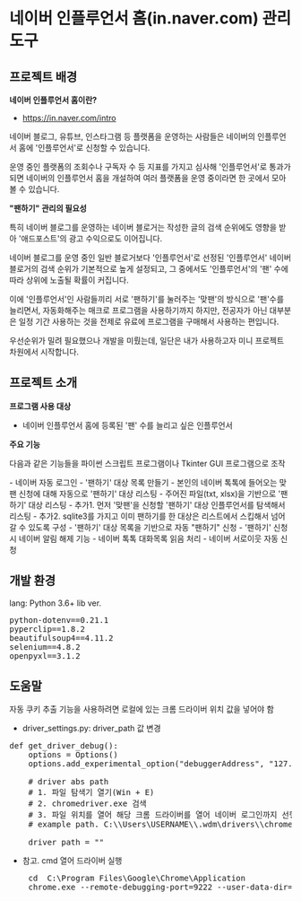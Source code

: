 # 네이버 인플루언서 홈(in.naver.com) 관리 도구
## 프로젝트 배경
<strong>네이버 인플루언서 홈이란?</strong>
- https://in.naver.com/intro
<p>
    네이버 블로그, 유튜브, 인스타그램 등 플랫폼을 운영하는 사람들은 네이버의 인플루언서 홈에 '인플루언서'로 신청할 수 있습니다.
</p>
<p>
    운영 중인 플랫폼의 조회수나 구독자 수 등 지표를 가지고 심사해 '인플루언서'로 통과가 되면 네이버의 인플루언서 홈을 개설하여 여러 플랫폼을 운영 중이라면 한 곳에서 모아볼 수 있습니다.
</p>

<strong>"팬하기" 관리의 필요성</strong>
<p>
    특히 네이버 블로그를 운영하는 네이버 블로거는 작성한 글의 검색 순위에도 영향을 받아 '애드포스트'의 광고 수익으로도 이어집니다.
</p>
<p>
    네이버 블로그를 운영 중인 일반 블로거보다 '인플루언서'로 선정된 '인플루언서' 네이버 블로거의 검색 순위가 기본적으로 높게 설정되고, 그 중에서도 '인플루언서'의 '팬' 수에 따라 상위에 노출될 확률이 커집니다.
</p>
<p>
    이에 '인플루언서'인 사람들끼리 서로 '팬하기'를 눌러주는 '맞팬'의 방식으로 '팬'수를 늘리면서, 자동화해주는 매크로 프로그램을 사용하기까지 하지만, 전공자가 아닌 대부분은 일정 기간 사용하는 것을 전제로 유료에 프로그램을 구매해서 사용하는 편입니다.
</p>
<p>
    우선순위가 밀려 필요했으나 개발을 미뤘는데, 일단은 내가 사용하고자 미니 프로젝트 차원에서 시작합니다.
</p>

## 프로젝트 소개
<strong>프로그램 사용 대상</strong>
- 네이버 인플루언서 홈에 등록된 '팬' 수를 늘리고 싶은 인플루언서

<strong>주요 기능</strong>
<p>
    다음과 같은 기능들을 파이썬 스크립트 프로그램이나 Tkinter GUI 프로그램으로 조작
</p>
- 네이버 자동 로그인
- '팬하기' 대상 목록 만들기
    - 본인의 네이버 톡톡에 들어오는 맞팬 신청에 대해 자동으로 '팬하기' 대상 리스팅
    - 주어진 파일(txt, xlsx)을 기반으로 '팬하기' 대상 리스팅
    - 추가1. 먼저 '맞팬'을 신청할 '팬하기' 대상 인플루언서를 탐색해서 리스팅
    - 추가2. sqlite3를 가지고 이미 팬하기를 한 대상은 리스트에서 스킵해서 넘어갈 수 있도록 구성
- '팬하기' 대상 목록을 기반으로 자동 "팬하기" 신청
    - '팬하기' 신청 시 네이버 알림 해제 기능
- 네이버 톡톡 대화목록 읽음 처리
- 네이버 서로이웃 자동 신청

## 개발 환경
lang: Python 3.6+
lib ver.
<pre>
python-dotenv==0.21.1
pyperclip==1.8.2
beautifulsoup4==4.11.2
selenium==4.8.2
openpyxl==3.1.2
</pre>

## 도움말
<p>자동 쿠키 추출 기능을 사용하려면 로컬에 있는 크롬 드라이버 위치 값을 넣어야 함</p>

- driver_settings.py: driver_path 값 변경

<pre>
def get_driver_debug():
    options = Options()
    options.add_experimental_option("debuggerAddress", "127.0.0.1:9222")

    # driver abs path
    # 1. 파일 탐색기 열기(Win + E)
    # 2. chromedriver.exe 검색
    # 3. 파일 위치를 열어 해당 크롬 드라이버를 열어 네이버 로그인까지 선행
    # example path. C:\\Users\USERNAME\\.wdm\drivers\\chromedriver\win64\\122.0.6261.95\\chromedriver-win32\\chromedriver.exe

    driver_path = ""
</pre>

- 참고. cmd 열어 드라이버 실행

<pre>
    cd  C:\Program Files\Google\Chrome\Application
    chrome.exe --remote-debugging-port=9222 --user-data-dir=
</pre>
